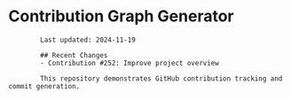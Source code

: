 # Contribution Graph Generator
            
            Last updated: 2024-11-19
            
            ## Recent Changes
            - Contribution #252: Improve project overview
            
            This repository demonstrates GitHub contribution tracking and commit generation.
        